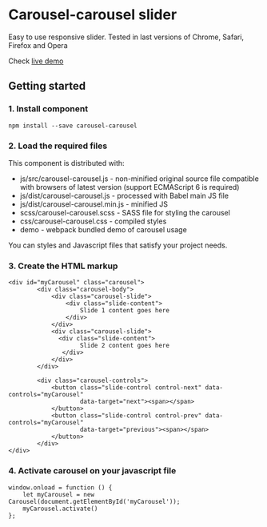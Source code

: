# Carousel-carousel slider
Easy to use responsive slider.
Tested in last versions of Chrome, Safari, Firefox and Opera 

Check [live demo](http://yuliapi.github.io/projects/carousel/index.html?utm_source=github&utm_campaign=carousel)

## Getting started

### 1. Install component
````
npm install --save carousel-carousel
````

### 2. Load the required files
This component is distributed with:
+ js/src/carousel-carousel.js - non-minified original source file compatible with browsers of latest version (support ECMAScript 6 is required)
+ js/dist/carousel-carousel.js - processed with Babel main JS file
+ js/dist/carousel-carousel.min.js - minified JS
+ scss/carousel-carousel.scss - SASS file for styling the carousel
+ css/carousel-carousel.css - compiled styles
+ demo - webpack bundled demo of carousel usage

You can styles and Javascript files that satisfy your project needs.

### 3. Create the HTML markup
````
<div id="myCarousel" class="carousel">
        <div class="carousel-body">
            <div class="carousel-slide">
                <div class="slide-content">
                    Slide 1 content goes here
                </div>
            </div>
            <div class="carousel-slide">
              <div class="slide-content">
                    Slide 2 content goes here                 
               </div>
            </div>
        </div>
          
        <div class="carousel-controls">
            <button class="slide-control control-next" data-controls="myCarousel"
                    data-target="next"><span></span>
            </button>
            <button class="slide-control control-prev" data-controls="myCarousel"
                    data-target="previous"><span></span>
            </button>
        </div>
</div>
````

### 4. Activate carousel on your javascript file
````
window.onload = function () {
    let myCarousel = new Carousel(document.getElementById('myCarousel'));
    myCarousel.activate()
};
````